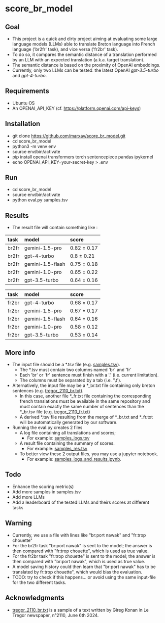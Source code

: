 # score_br_model

## Goal
* This project is a quick and dirty project aiming at evaluating some large language models (LLMs) able to translate Breton language into French language ('br2fr' task), and vice versa ('fr2br' task).
* To do so, it compares the semantic distance of a translation performed by an LLM with an expected translation (a.k.a. target translation).
* The semantic distance is based on the proximity of OpenAI embeddings.
* Currently, only two LLMs can be tested: the latest OpenAI *gpt-3.5-turbo* and *gpt-4-turbo*.

## Requirements
* Ubuntu OS
* An OPENAI_API_KEY (cf. https://platform.openai.com/api-keys)

## Installation
* git clone https://github.com/marxav/score_br_model.git
* cd score_br_model
* python3 -m venv env
* source env/bin/activate
* pip install openai transformers torch sentencepiece pandas ipykernel
* echo OPENAI_API_KEY=your-secret-key > .env

## Run
* cd score_br_model
* source env/bin/activate
* python eval.py samples.tsv 


## Results
* The result file will contain something like :

| task   | model            | score       |
|:-------|:-----------------|:------------|
| br2fr  | gemini-1.5-pro   | 0.82 ± 0.17 |
| br2fr  | gpt-4-turbo      | 0.8 ± 0.21  |
| br2fr  | gemini-1.5-flash | 0.75 ± 0.18 |
| br2fr  | gemini-1.0-pro   | 0.65 ± 0.22 |
| br2fr  | gpt-3.5-turbo    | 0.64 ± 0.16 |

| task   | model            | score       |
|:-------|:-----------------|:------------|
| fr2br  | gpt-4-turbo      | 0.68 ± 0.17 |
| fr2br  | gemini-1.5-pro   | 0.67 ± 0.17 |
| fr2br  | gemini-1.5-flash | 0.64 ± 0.16 |
| fr2br  | gemini-1.0-pro   | 0.58 ± 0.12 |
| fr2br  | gpt-3.5-turbo    | 0.53 ± 0.14 |



## More info
* The input file should be a *.tsv file (e.g. [samples.tsv](samples.tsv)). 
  * The *.tsv must contain two columns named 'br' and 'fr' 
  * Each 'br' or 'fr' sentence must finish with a '.' (i.e. current limitation).  
  * The columns must be separated by a tab (i.e. '\t').  
* Alternatively, the input file may be a *_br.txt file containing only breton sentences (e.g. [tregor_2110_br.txt](tregor_2110_br.txt)). 
  * In this case, another file *_fr.txt file containing the corresponding french translations must be available in the same repository and must contain exactly the same number of sentences than the *_br.tsv file (e.g. [tregor_2110_fr.txt](tregor_2110_fr.txt))
  * A derived *.tsv file resulting from the merge of *_br.txt and *_fr.txt will be automatically generated by our software.
* Running the eval.py creates 2 files 
  * A log file containing all translations and scores;
    * For example: [samples_logs.tsv](samples_logs.tsv)
  * A result file containing the summary of scores.  
    * For example: [samples_res.tsv](samples_res.tsv)
  * To better view these 2 output files, you may use a jupyter notebook.
    * For example: [samples_logs_and_results.ipynb](samples_logs_and_results.ipynb).
  
## Todo
* Enhance the scoring metric(s)
* Add more samples in samples.tsv
* Add more LLMs
* Add a leaderboard of the tested LLMs and theirs scores at different tasks

## Warning
* Currently, we use a file with lines like "br:port nawak" and "fr:trop chouette"
* For the br2fr task "br:port nawak" is sent to the model; the answer is then compared with "fr:trop chouette", which is used as true value.
* For the fr2br task "fr:trop chouette" is sent to the model; the answer is then compared with "br:port nawak", which is used as true value.
* A model saving history could then learn that "br:port nawak" has to be translated by fr:trop chouette", which would bias the evaluation.
* TODO: try to check if this happens... or avoid using the same input-file for the two different tasks.

## Acknowledgments
* [tregor_2110_br.txt](tregor_2110_br.txt) is a sample of a text written by Gireg Konan in Le Tregor newspaper, n°2110, June 6th 2024.
